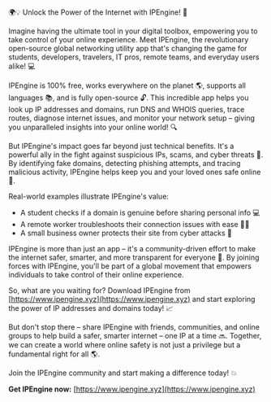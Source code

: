 🌍💡 Unlock the Power of the Internet with IPEngine! 🚀

Imagine having the ultimate tool in your digital toolbox, empowering you to take control of your online experience. Meet IPEngine, the revolutionary open-source global networking utility app that's changing the game for students, developers, travelers, IT pros, remote teams, and everyday users alike! 💻

IPEngine is 100% free, works everywhere on the planet 🌎, supports all languages 📚, and is fully open-source 🔓. This incredible app helps you look up IP addresses and domains, run DNS and WHOIS queries, trace routes, diagnose internet issues, and monitor your network setup – giving you unparalleled insights into your online world! 🔍

But IPEngine's impact goes far beyond just technical benefits. It's a powerful ally in the fight against suspicious IPs, scams, and cyber threats 🚨. By identifying fake domains, detecting phishing attempts, and tracing malicious activity, IPEngine helps keep you and your loved ones safe online 👫.

Real-world examples illustrate IPEngine's value:

* A student checks if a domain is genuine before sharing personal info 💻
* A remote worker troubleshoots their connection issues with ease 🏃‍♂️
* A small business owner protects their site from cyber attacks 🚀

IPEngine is more than just an app – it's a community-driven effort to make the internet safer, smarter, and more transparent for everyone 🌈. By joining forces with IPEngine, you'll be part of a global movement that empowers individuals to take control of their online experience.

So, what are you waiting for? Download IPEngine from [https://www.ipengine.xyz](https://www.ipengine.xyz) and start exploring the power of IP addresses and domains today! 📈

But don't stop there – share IPEngine with friends, communities, and online groups to help build a safer, smarter internet – one IP at a time 🔜. Together, we can create a world where online safety is not just a privilege but a fundamental right for all 🌎.

Join the IPEngine community and start making a difference today! 💥

**Get IPEngine now:** [https://www.ipengine.xyz](https://www.ipengine.xyz)